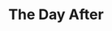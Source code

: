 ---
layout: post
title: The Day After
director: Nicholas Meyer
year: 1983
cover: https://images.mubicdn.net/images/film/39452/cache-29329-1532910232/image-w1280.jpg
---